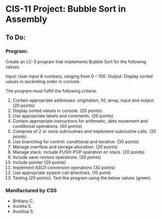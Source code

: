 # CIS-11 Project: Bubble Sort in Assembly

## To Do:

### Program:

Create an LC-3 program that implements Bubble Sort for the following values:

Input: User input 8 numbers, ranging from 0 – 100.
Output: Display sorted values in ascending order in console.

The program must fulfill the following criteria:

1. Contain appropriate addresses: origination, fill, array, input and output. (20 points)
2. Display sorted values in console. (20 points)
3. Use appropriate labels and comments. (20 points)
4. Contain appropriate instructions for arithmetic, data movement and conditional operations. (40 points)
5. Comprise of 2 or more subroutines and implement subroutine calls. (20 points)
6. Use branching for control: conditional and iterative. (30 points)
7. Manage overflow and storage allocation. (20 points)
8. Manage stack: include PUSH-POP operation on stack. (20 points)
9. Include save-restore operations. (30 points)
10. Include pointer (20 points)
11. Implement ASCII conversion operations (30 points)
12. Use appropriate system call directives. (10 point)
13. Testing (20 points): Test the program using the below values (green).

### Manifactured by CSS

- Brittany C.
- Aurelia S.
- Aurelisa S.
